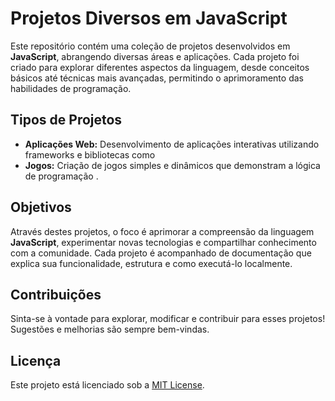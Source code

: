 # Projetos Diversos em JavaScript

Este repositório contém uma coleção de projetos desenvolvidos em **JavaScript**, abrangendo diversas áreas e aplicações. Cada projeto foi criado para explorar diferentes aspectos da linguagem, desde conceitos básicos até técnicas mais avançadas, permitindo o aprimoramento das habilidades de programação.

## Tipos de Projetos

- **Aplicações Web:** Desenvolvimento de aplicações interativas utilizando frameworks e bibliotecas como 
- **Jogos:** Criação de jogos simples e dinâmicos que demonstram a lógica de programação .
  
## Objetivos

Através destes projetos, o foco é aprimorar a compreensão da linguagem **JavaScript**, experimentar novas tecnologias e compartilhar conhecimento com a comunidade. Cada projeto é acompanhado de documentação que explica sua funcionalidade, estrutura e como executá-lo localmente.


## Contribuições

Sinta-se à vontade para explorar, modificar e contribuir para esses projetos! Sugestões e melhorias são sempre bem-vindas.

## Licença

Este projeto está licenciado sob a [MIT License](LICENSE).


